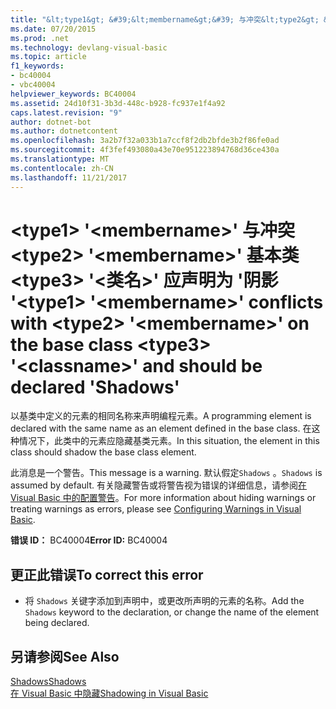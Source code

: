 ```yaml
---
title: "&lt;type1&gt; &#39;&lt;membername&gt;&#39; 与冲突&lt;type2&gt; &#39;&lt;membername&gt;&#39; 基本类&lt;type3&gt; &#39;&lt;类名&gt;&#39; 应声明为 &#39;阴影 &#39;"
ms.date: 07/20/2015
ms.prod: .net
ms.technology: devlang-visual-basic
ms.topic: article
f1_keywords:
- bc40004
- vbc40004
helpviewer_keywords: BC40004
ms.assetid: 24d10f31-3b3d-448c-b928-fc937e1f4a92
caps.latest.revision: "9"
author: dotnet-bot
ms.author: dotnetcontent
ms.openlocfilehash: 3a2b7f32a033b1a7ccf8f2db2bfde3b2f86fe0ad
ms.sourcegitcommit: 4f3fef493080a43e70e951223894768d36ce430a
ms.translationtype: MT
ms.contentlocale: zh-CN
ms.lasthandoff: 11/21/2017
---
```

# <a name="lttype1gt-39ltmembernamegt39-conflicts-with-lttype2gt-39ltmembernamegt39-on-the-base-class-lttype3gt-39ltclassnamegt39-and-should-be-declared-39shadows39"></a><span data-ttu-id="cff78-102">&lt;type1&gt; &#39;&lt;membername&gt;&#39; 与冲突&lt;type2&gt; &#39;&lt;membername&gt;&#39; 基本类&lt;type3&gt; &#39;&lt;类名&gt;&#39; 应声明为 &#39;阴影 &#39;</span><span class="sxs-lookup"><span data-stu-id="cff78-102">&lt;type1&gt; &#39;&lt;membername&gt;&#39; conflicts with &lt;type2&gt; &#39;&lt;membername&gt;&#39; on the base class &lt;type3&gt; &#39;&lt;classname&gt;&#39; and should be declared &#39;Shadows&#39;</span></span>
<span data-ttu-id="cff78-103">以基类中定义的元素的相同名称来声明编程元素。</span><span class="sxs-lookup"><span data-stu-id="cff78-103">A programming element is declared with the same name as an element defined in the base class.</span></span> <span data-ttu-id="cff78-104">在这种情况下，此类中的元素应隐藏基类元素。</span><span class="sxs-lookup"><span data-stu-id="cff78-104">In this situation, the element in this class should shadow the base class element.</span></span>  
  
 <span data-ttu-id="cff78-105">此消息是一个警告。</span><span class="sxs-lookup"><span data-stu-id="cff78-105">This message is a warning.</span></span> <span data-ttu-id="cff78-106">默认假定`Shadows` 。</span><span class="sxs-lookup"><span data-stu-id="cff78-106">`Shadows` is assumed by default.</span></span> <span data-ttu-id="cff78-107">有关隐藏警告或将警告视为错误的详细信息，请参阅[在 Visual Basic 中的配置警告](/visualstudio/ide/configuring-warnings-in-visual-basic)。</span><span class="sxs-lookup"><span data-stu-id="cff78-107">For more information about hiding warnings or treating warnings as errors, please see [Configuring Warnings in Visual Basic](/visualstudio/ide/configuring-warnings-in-visual-basic).</span></span>  
  
 <span data-ttu-id="cff78-108">**错误 ID：** BC40004</span><span class="sxs-lookup"><span data-stu-id="cff78-108">**Error ID:** BC40004</span></span>  
  
## <a name="to-correct-this-error"></a><span data-ttu-id="cff78-109">更正此错误</span><span class="sxs-lookup"><span data-stu-id="cff78-109">To correct this error</span></span>  
  
-   <span data-ttu-id="cff78-110">将 `Shadows` 关键字添加到声明中，或更改所声明的元素的名称。</span><span class="sxs-lookup"><span data-stu-id="cff78-110">Add the `Shadows` keyword to the declaration, or change the name of the element being declared.</span></span>  
  
## <a name="see-also"></a><span data-ttu-id="cff78-111">另请参阅</span><span class="sxs-lookup"><span data-stu-id="cff78-111">See Also</span></span>  
 [<span data-ttu-id="cff78-112">Shadows</span><span class="sxs-lookup"><span data-stu-id="cff78-112">Shadows</span></span>](../../visual-basic/language-reference/modifiers/shadows.md)  
 [<span data-ttu-id="cff78-113">在 Visual Basic 中隐藏</span><span class="sxs-lookup"><span data-stu-id="cff78-113">Shadowing in Visual Basic</span></span>](../../visual-basic/programming-guide/language-features/declared-elements/shadowing.md)
